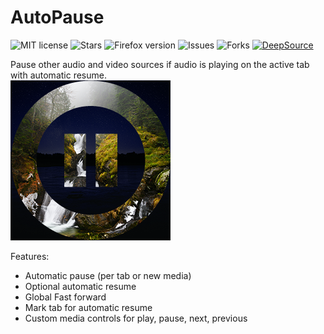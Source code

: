 # AutoPause
![MIT license](https://img.shields.io/github/license/NDevTK/AutoPause)
![Stars](https://img.shields.io/github/stars/NDevTK/AutoPause)
![Firefox version](https://img.shields.io/amo/v/autopause)
![Issues](https://img.shields.io/github/issues/NDevTK/AutoPause)
![Forks](https://img.shields.io/github/forks/NDevTK/AutoPause)
[![DeepSource](https://deepsource.io/gh/NDevTK/AutoPause.svg/?label=active+issues)](https://deepsource.io/gh/NDevTK/AutoPause/?ref=repository-badge)

Pause other audio and video sources if audio is playing on the active tab with automatic resume.  
![Extension icon](icon.png)

Features:
- Automatic pause (per tab or new media)
- Optional automatic resume
- Global Fast forward
- Mark tab for automatic resume
- Custom media controls for play, pause, next, previous
